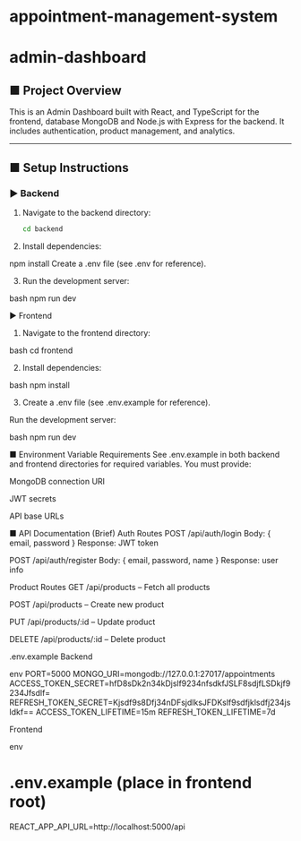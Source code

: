 # appointment-management-system
# admin-dashboard

## ■ Project Overview

This is an Admin Dashboard built with React, and TypeScript for the frontend, database MongoDB and Node.js with Express for the backend. It includes authentication, product management, and analytics.

---

## ■ Setup Instructions

### ▶ Backend

1. Navigate to the backend directory:
   ```bash
   cd backend

2. Install dependencies:

npm install
Create a .env file (see .env for reference).

3. Run the development server:

bash
npm run dev


▶ Frontend
1. Navigate to the frontend directory:

bash
cd frontend

2. Install dependencies:

bash
npm install

3. Create a .env file (see .env.example for reference).

Run the development server:

bash
npm run dev


■ Environment Variable Requirements
See .env.example in both backend and frontend directories for required variables. You must provide:

MongoDB connection URI

JWT secrets

API base URLs

■ API Documentation (Brief)
Auth Routes
POST /api/auth/login
Body: { email, password }
Response: JWT token

POST /api/auth/register
Body: { email, password, name }
Response: user info

Product Routes
GET /api/products – Fetch all products

POST /api/products – Create new product

PUT /api/products/:id – Update product

DELETE /api/products/:id – Delete product

.env.example
Backend

env
PORT=5000
MONGO_URI=mongodb://127.0.0.1:27017/appointments
ACCESS_TOKEN_SECRET=hfD8sDk2n34kDjslf9234nfsdkfJSLF8sdjfLSDkjf9234Jfsdlf=
REFRESH_TOKEN_SECRET=Kjsdf9s8Dfj34nDFsjdlksJFDKslf9sdfjklsdfj234jsldkf==
ACCESS_TOKEN_LIFETIME=15m
REFRESH_TOKEN_LIFETIME=7d


Frontend

env
# .env.example  (place in frontend root)
REACT_APP_API_URL=http://localhost:5000/api
